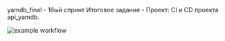yamdb_final - 16ый спринт
Итоговое задание - Проект: CI и CD проекта api_yamdb.

![example workflow](https://github.com/Alyona-safonova/yamdb_final/actions/workflows/yamdb_workflow.yml/badge.svg)